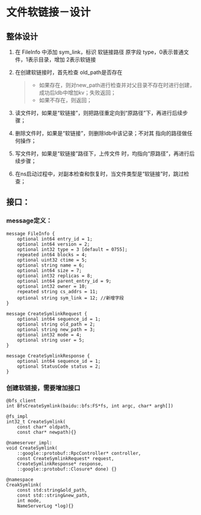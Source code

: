 
# 文件软链接－设计
## 整体设计
1. 在 FileInfo 中添加 sym_link，标识 软链接路径
      原字段 type，0表示普通文件，1表示目录，增加 2表示软链接
2. 在创建软链接时，首先检查 old_path是否存在
      >* 如果存在，则对new_path进行检查并对父目录不存在时进行创建，成功后ldb中增加kv；失败返回；
      >* 如果不存在，则返回；

3. 读文件时，如果是“软链接”，则把路径重定向到“原路径”下，再进行后续步骤；
4. 删除文件时，如果是“软链接”，则删除ldb中该记录；不对其 指向的路径做任何操作；
5. 写文件时，如果是“软链接”路径下，上传文件 时，均指向“原路径”，再进行后续步骤；
6. 在ns启动过程中，对副本检查和恢复时，当文件类型是“软链接”时，跳过检查；

## 接口：
### message定义：
```
message FileInfo {
    optional int64 entry_id = 1;
    optional int64 version = 2;
    optional int32 type = 3 [default = 0755];
    repeated int64 blocks = 4;
    optional uint32 ctime = 5;
    optional string name = 6;
    optional int64 size = 7;
    optional int32 replicas = 8;
    optional int64 parent_entry_id = 9;
    optional int32 owner = 10;
    repeated string cs_addrs = 11;
    optional string sym_link = 12; //新增字段
}
```  
```
message CreateSymlinkRequest {
    optional int64 sequence_id = 1;
    optional string old_path = 2;
    optional string new_path = 3;
    optional int32 mode = 4;
    optional string user = 5;
}
```
```
message CreateSymlinkResponse {
    optional int64 sequence_id = 1;
    optional StatusCode status = 2;
}
```
### 创建软链接，需要增加接口
```
@bfs_client
int BfsCreateSymlink(baidu::bfs:FS*fs, int argc, char* argh[])
```
```
@fs_impl
int32_t CreateSymlink(
    const char* oldpath,
    const char* newpath){}
```
```
@nameserver_impl:
void CreateSymlink(
    ::google::protobuf::RpcController* controller,
    const CreateSymlinkRequest* request,
    CreateSymlinkResponse* response,
    ::google::protobuf::Closure* done) {}
```
```
@namespace
CreakSymlink(
    const std:string&old_path,
    const std::string&new_path,
    int mode,
    NameServerLog *log){}
```
